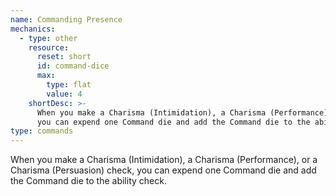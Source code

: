 ```yaml
---
name: Commanding Presence
mechanics:
  - type: other
    resource:
      reset: short
      id: command-dice
      max:
        type: flat
        value: 4
    shortDesc: >-
      When you make a Charisma (Intimidation), a Charisma (Performance), or a Charisma (Persuasion) check,
      you can expend one Command die and add the Command die to the ability check.
type: commands
---
```

When you make a Charisma (Intimidation), a Charisma (Performance), or a Charisma (Persuasion) check,
you can expend one Command die and add the Command die to the ability check.
